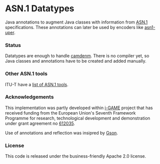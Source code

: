 # ASN.1 Datatypes

Java annotations to augment Java classes with information from [ASN.1](http://en.wikipedia.org/wiki/Abstract_Syntax_Notation_One) specifications. These annotations can later be used by encoders like [asn1-uper](https://github.com/alexvoronov/geonetworking/tree/master/asn1-uper).

### Status

Datatypes are enough to handle [camdenm](https://github.com/alexvoronov/geonetworking/tree/master/camdenm). There is no compiler yet, so Java classes and annotations have to be created and added manually.


### Other ASN.1 tools
ITU-T have a [list of ASN.1 tools](http://www.itu.int/en/ITU-T/asn1/Pages/Tools.aspx).

### Acknowledgements
This implementation was partly developed within [i-GAME](http://gcdc.net/i-game) project that has received funding from the European Union's Seventh Framework Programme for research, technological development and demonstration under grant agreement no [612035](http://cordis.europa.eu/project/rcn/110506_en.html).

Use of annotations and reflection was insipred by [Gson](https://code.google.com/p/google-gson/).

### License

This code is released under the business-friendly Apache 2.0 license.
